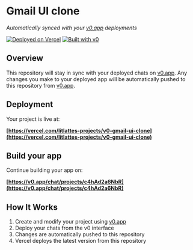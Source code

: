 # Gmail UI clone

*Automatically synced with your [v0.app](https://v0.app) deployments*

[![Deployed on Vercel](https://img.shields.io/badge/Deployed%20on-Vercel-black?style=for-the-badge&logo=vercel)](https://vercel.com/litlattes-projects/v0-gmail-ui-clone)
[![Built with v0](https://img.shields.io/badge/Built%20with-v0.app-black?style=for-the-badge)](https://v0.app/chat/projects/c4hAd2a6NbR)

## Overview

This repository will stay in sync with your deployed chats on [v0.app](https://v0.app).
Any changes you make to your deployed app will be automatically pushed to this repository from [v0.app](https://v0.app).

## Deployment

Your project is live at:

**[https://vercel.com/litlattes-projects/v0-gmail-ui-clone](https://vercel.com/litlattes-projects/v0-gmail-ui-clone)**

## Build your app

Continue building your app on:

**[https://v0.app/chat/projects/c4hAd2a6NbR](https://v0.app/chat/projects/c4hAd2a6NbR)**

## How It Works

1. Create and modify your project using [v0.app](https://v0.app)
2. Deploy your chats from the v0 interface
3. Changes are automatically pushed to this repository
4. Vercel deploys the latest version from this repository